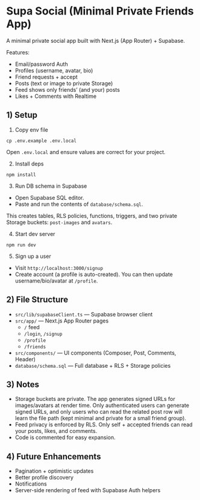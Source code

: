 # Supa Social (Minimal Private Friends App)

A minimal private social app built with Next.js (App Router) + Supabase.

Features:
- Email/password Auth
- Profiles (username, avatar, bio)
- Friend requests + accept
- Posts (text or image to private Storage)
- Feed shows only friends’ (and your) posts
- Likes + Comments with Realtime

## 1) Setup

1. Copy env file
```
cp .env.example .env.local
```
Open `.env.local` and ensure values are correct for your project.

2. Install deps
```
npm install
```

3. Run DB schema in Supabase
- Open Supabase SQL editor.
- Paste and run the contents of `database/schema.sql`.

This creates tables, RLS policies, functions, triggers, and two private Storage buckets: `post-images` and `avatars`.

4. Start dev server
```
npm run dev
```

5. Sign up a user
- Visit `http://localhost:3000/signup`
- Create account (a profile is auto-created). You can then update username/bio/avatar at `/profile`.

## 2) File Structure

- `src/lib/supabaseClient.ts` — Supabase browser client
- `src/app/` — Next.js App Router pages
  - `/` feed
  - `/login`, `/signup`
  - `/profile`
  - `/friends`
- `src/components/` — UI components (Composer, Post, Comments, Header)
- `database/schema.sql` — Full database + RLS + Storage policies

## 3) Notes

- Storage buckets are private. The app generates signed URLs for images/avatars at render time. Only authenticated users can generate signed URLs, and only users who can read the related post row will learn the file path (kept minimal and private for a small friend group).
- Feed privacy is enforced by RLS. Only self + accepted friends can read your posts, likes, and comments.
- Code is commented for easy expansion.

## 4) Future Enhancements
- Pagination + optimistic updates
- Better profile discovery
- Notifications
- Server-side rendering of feed with Supabase Auth helpers
